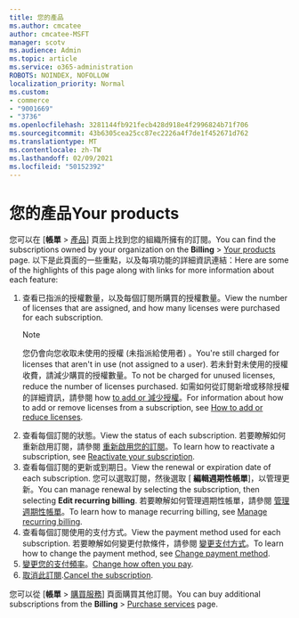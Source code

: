 ```yaml
---
title: 您的產品
ms.author: cmcatee
author: cmcatee-MSFT
manager: scotv
ms.audience: Admin
ms.topic: article
ms.service: o365-administration
ROBOTS: NOINDEX, NOFOLLOW
localization_priority: Normal
ms.custom:
- commerce
- "9001669"
- "3736"
ms.openlocfilehash: 3281144fb921fecb428d918e4f2996824b71f706
ms.sourcegitcommit: 43b6305cea25cc87ec2226a4f7de1f452671d762
ms.translationtype: MT
ms.contentlocale: zh-TW
ms.lasthandoff: 02/09/2021
ms.locfileid: "50152392"
---
```

# <a name="your-products"></a><span data-ttu-id="de610-102">您的產品</span><span class="sxs-lookup"><span data-stu-id="de610-102">Your products</span></span>

<span data-ttu-id="de610-103">您可以在 [**帳單**  >  [產品](https://go.microsoft.com/fwlink/p/?linkid=842054)] 頁面上找到您的組織所擁有的訂閱。</span><span class="sxs-lookup"><span data-stu-id="de610-103">You can find the subscriptions owned by your organization on the **Billing** > [Your products](https://go.microsoft.com/fwlink/p/?linkid=842054) page.</span></span> <span data-ttu-id="de610-104">以下是此頁面的一些重點，以及每項功能的詳細資訊連結：</span><span class="sxs-lookup"><span data-stu-id="de610-104">Here are some of the highlights of this page along with links for more information about each feature:</span></span>

1. <span data-ttu-id="de610-105">查看已指派的授權數量，以及每個訂閱所購買的授權數量。</span><span class="sxs-lookup"><span data-stu-id="de610-105">View the number of licenses that are assigned, and how many licenses were purchased for each subscription.</span></span>
    > [!NOTE]
    > <span data-ttu-id="de610-106">您仍會向您收取未使用的授權 (未指派給使用者) 。</span><span class="sxs-lookup"><span data-stu-id="de610-106">You're still charged for licenses that aren't in use (not assigned to a user).</span></span> <span data-ttu-id="de610-107">若未針對未使用的授權收費，請減少購買的授權數量。</span><span class="sxs-lookup"><span data-stu-id="de610-107">To not be charged for unused licenses, reduce the number of licenses purchased.</span></span> <span data-ttu-id="de610-108">如需如何從訂閱新增或移除授權的詳細資訊，請參閱 how [to add or 減少授權](https://docs.microsoft.com/alchemyinsights/how-to-add-or-reduce-licenses)。</span><span class="sxs-lookup"><span data-stu-id="de610-108">For information about how to add or remove licenses from a subscription, see [How to add or reduce licenses](https://docs.microsoft.com/alchemyinsights/how-to-add-or-reduce-licenses).</span></span>
2. <span data-ttu-id="de610-109">查看每個訂閱的狀態。</span><span class="sxs-lookup"><span data-stu-id="de610-109">View the status of each subscription.</span></span> <span data-ttu-id="de610-110">若要瞭解如何重新啟用訂閱，請參閱 [重新啟用您的訂閱](reactivate-your-subscription.md)。</span><span class="sxs-lookup"><span data-stu-id="de610-110">To learn how to reactivate a subscription, see [Reactivate your subscription](reactivate-your-subscription.md).</span></span>
3. <span data-ttu-id="de610-111">查看每個訂閱的更新或到期日。</span><span class="sxs-lookup"><span data-stu-id="de610-111">View the renewal or expiration date of each subscription.</span></span> <span data-ttu-id="de610-112">您可以選取訂閱，然後選取 [ **編輯週期性帳單**]，以管理更新。</span><span class="sxs-lookup"><span data-stu-id="de610-112">You can manage renewal by selecting the subscription, then selecting **Edit recurring billing**.</span></span> <span data-ttu-id="de610-113">若要瞭解如何管理週期性帳單，請參閱 [管理週期性帳單](manage-auto-renewal.md)。</span><span class="sxs-lookup"><span data-stu-id="de610-113">To learn how to manage recurring billing, see [Manage recurring billing](manage-auto-renewal.md).</span></span>
4. <span data-ttu-id="de610-114">查看每個訂閱使用的支付方式。</span><span class="sxs-lookup"><span data-stu-id="de610-114">View the payment method used for each subscription.</span></span> <span data-ttu-id="de610-115">若要瞭解如何變更付款條件，請參閱 [變更支付方式](change-payment-method.md)。</span><span class="sxs-lookup"><span data-stu-id="de610-115">To learn how to change the payment method, see [Change payment method](change-payment-method.md).</span></span>
5. <span data-ttu-id="de610-116">[變更您的支付頻率](change-how-often-you-pay.md)。</span><span class="sxs-lookup"><span data-stu-id="de610-116">[Change how often you pay](change-how-often-you-pay.md).</span></span>
6. <span data-ttu-id="de610-117">[取消此訂閱](https://go.microsoft.com/fwlink/?linkid=2119113).</span><span class="sxs-lookup"><span data-stu-id="de610-117">[Cancel the subscription](https://go.microsoft.com/fwlink/?linkid=2119113).</span></span>

<span data-ttu-id="de610-118">您可以從 [**帳單**  >  [購買服務](https://go.microsoft.com/fwlink/p/?linkid=868433)] 頁面購買其他訂閱。</span><span class="sxs-lookup"><span data-stu-id="de610-118">You can buy additional subscriptions from the **Billing** > [Purchase services](https://go.microsoft.com/fwlink/p/?linkid=868433) page.</span></span>